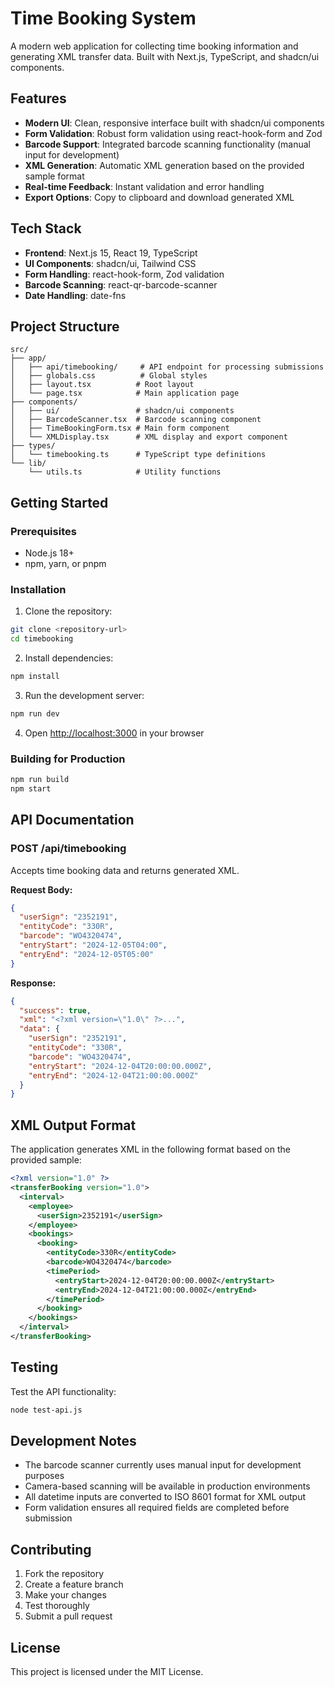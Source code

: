 # Time Booking System

A modern web application for collecting time booking information and generating XML transfer data. Built with Next.js, TypeScript, and shadcn/ui components.

## Features

- **Modern UI**: Clean, responsive interface built with shadcn/ui components
- **Form Validation**: Robust form validation using react-hook-form and Zod
- **Barcode Support**: Integrated barcode scanning functionality (manual input for development)
- **XML Generation**: Automatic XML generation based on the provided sample format
- **Real-time Feedback**: Instant validation and error handling
- **Export Options**: Copy to clipboard and download generated XML

## Tech Stack

- **Frontend**: Next.js 15, React 19, TypeScript
- **UI Components**: shadcn/ui, Tailwind CSS
- **Form Handling**: react-hook-form, Zod validation
- **Barcode Scanning**: react-qr-barcode-scanner
- **Date Handling**: date-fns

## Project Structure

```
src/
├── app/
│   ├── api/timebooking/     # API endpoint for processing submissions
│   ├── globals.css          # Global styles
│   ├── layout.tsx          # Root layout
│   └── page.tsx            # Main application page
├── components/
│   ├── ui/                 # shadcn/ui components
│   ├── BarcodeScanner.tsx  # Barcode scanning component
│   ├── TimeBookingForm.tsx # Main form component
│   └── XMLDisplay.tsx      # XML display and export component
├── types/
│   └── timebooking.ts      # TypeScript type definitions
└── lib/
    └── utils.ts            # Utility functions
```

## Getting Started

### Prerequisites

- Node.js 18+
- npm, yarn, or pnpm

### Installation

1. Clone the repository:
```bash
git clone <repository-url>
cd timebooking
```

2. Install dependencies:
```bash
npm install
```

3. Run the development server:
```bash
npm run dev
```

4. Open [http://localhost:3000](http://localhost:3000) in your browser

### Building for Production

```bash
npm run build
npm start
```

## API Documentation

### POST /api/timebooking

Accepts time booking data and returns generated XML.

**Request Body:**
```json
{
  "userSign": "2352191",
  "entityCode": "330R",
  "barcode": "WO4320474",
  "entryStart": "2024-12-05T04:00",
  "entryEnd": "2024-12-05T05:00"
}
```

**Response:**
```json
{
  "success": true,
  "xml": "<?xml version=\"1.0\" ?>...",
  "data": {
    "userSign": "2352191",
    "entityCode": "330R",
    "barcode": "WO4320474",
    "entryStart": "2024-12-04T20:00:00.000Z",
    "entryEnd": "2024-12-04T21:00:00.000Z"
  }
}
```

## XML Output Format

The application generates XML in the following format based on the provided sample:

```xml
<?xml version="1.0" ?>
<transferBooking version="1.0">
  <interval>
    <employee>
      <userSign>2352191</userSign>
    </employee>
    <bookings>
      <booking>
        <entityCode>330R</entityCode>
        <barcode>WO4320474</barcode>
        <timePeriod>
          <entryStart>2024-12-04T20:00:00.000Z</entryStart>
          <entryEnd>2024-12-04T21:00:00.000Z</entryEnd>
        </timePeriod>
      </booking>
    </bookings>
  </interval>
</transferBooking>
```

## Testing

Test the API functionality:

```bash
node test-api.js
```

## Development Notes

- The barcode scanner currently uses manual input for development purposes
- Camera-based scanning will be available in production environments
- All datetime inputs are converted to ISO 8601 format for XML output
- Form validation ensures all required fields are completed before submission

## Contributing

1. Fork the repository
2. Create a feature branch
3. Make your changes
4. Test thoroughly
5. Submit a pull request

## License

This project is licensed under the MIT License.
